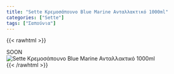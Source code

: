 ```yaml
---
title: "Sette Κρεμοσάπουνο Blue Marine Ανταλλακτικό 1000ml"
categories: ["Sette"]
tags: ["Σαπούνια"]
---
```

{{< rawhtml >}}

<div class="sload415"><div class="product">SOON<br><div class="pimg"><img alt="Sette Κρεμοσάπουνο Blue Marine Ανταλλακτικό 1000ml" title="Sette Κρεμοσάπουνο Blue Marine Ανταλλακτικό 1000ml" src="/media/images/sette-kremosapouno-blue-marine-antallaktiko-1000ml.jpg"></div></div></div>
{{< /rawhtml >}}


